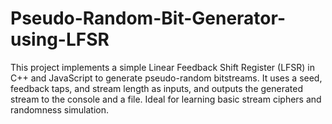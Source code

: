 # Pseudo-Random-Bit-Generator-using-LFSR
This project implements a simple Linear Feedback Shift Register (LFSR) in C++ and JavaScript to generate pseudo-random bitstreams. It uses a seed, feedback taps, and stream length as inputs, and outputs the generated stream to the console and a file. Ideal for learning basic stream ciphers and randomness simulation.
